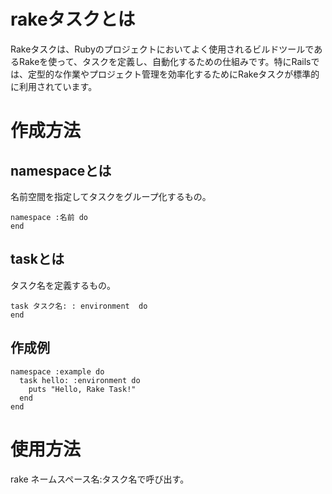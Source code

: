 # rakeタスクとは
Rakeタスクは、Rubyのプロジェクトにおいてよく使用されるビルドツールであるRakeを使って、タスクを定義し、自動化するための仕組みです。特にRailsでは、定型的な作業やプロジェクト管理を効率化するためにRakeタスクが標準的に利用されています。

# 作成方法
## namespaceとは
名前空間を指定してタスクをグループ化するもの。

```
namespace :名前 do
end
```

## taskとは
タスク名を定義するもの。

```
task タスク名: : environment  do
end
```

## 作成例

```
namespace :example do
  task hello: :environment do
    puts "Hello, Rake Task!"
  end
end
```

# 使用方法
rake ネームスペース名:タスク名で呼び出す。

